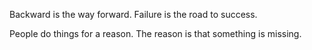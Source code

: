 Backward is the way forward.
Failure is the road to success.

People do things for a reason.
The reason is that something is missing.
